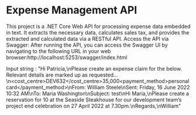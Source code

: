 # Expense Management API

This project is a .NET Core Web API for processing expense data embedded in text. It extracts the necessary data, calculates sales tax, and provides the extracted and calculated data via a RESTful API.
Access the API via Swagger:
After running the API, you can access the Swagger UI by navigating to the following URL in your web browser:http://localhost:5253/swagger/index.html

Input string : "Hi Patricia,\nPlease create an expense claim for the below. Relevant details are marked up as requested…\n<expense><cost_centre>DEV632</cost_centre><total>35,000</total><payment_method>personal card</payment_method></expense>\nFrom: William Steele\nSent: Friday, 16 June 2022 10:32 AM\nTo: Maria Washington\nSubject: test\nHi Maria,\nPlease create a reservation for 10 at the <vendor>Seaside Steakhouse</vendor> for our <description>development team’s project end celebration</description> on <date>27 April 2022</date> at 7.30pm.\nRegards,\nWilliam"
